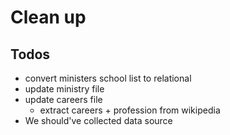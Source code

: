 # Clean up
## Todos

- convert ministers school list to relational
- update ministry file
- update careers file
  - extract careers + profession from wikipedia
- We should've collected data source